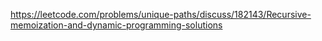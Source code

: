 https://leetcode.com/problems/unique-paths/discuss/182143/Recursive-memoization-and-dynamic-programming-solutions